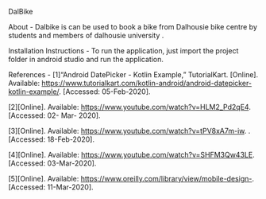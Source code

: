 DalBike

About - 
Dalbike is can be used to book a bike from Dalhousie bike centre by students and members of dalhousie university .

Installation Instructions - 
To run the application, just import the project folder in android studio and run the application.

References - 
[1]“Android DatePicker - Kotlin Example,” TutorialKart. [Online]. 
Available: https://www.tutorialkart.com/kotlin-android/android-datepicker-kotlin-example/. [Accessed: 05-Feb-2020].

[2][Online]. Available: https://www.youtube.com/watch?v=HLM2_Pd2qE4. [Accessed: 02- Mar- 2020].

[3][Online]. Available: https://www.youtube.com/watch?v=tPV8xA7m-iw. . [Accessed: 18-Feb-2020].

[4][Online]. Available: https://www.youtube.com/watch?v=SHFM3Qw43LE. [Accessed: 03-Mar-2020].

[5][Online]. Available: https://www.oreilly.com/library/view/mobile-design-. [Accessed: 11-Mar-2020].